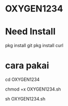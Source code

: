 # OXYGEN1234

# Need Install
pkg install git
pkg install curl

# cara pakai 

cd OXYGEN1234

chmod +x OXYGEN1234.sh

sh OXYGEN1234.sh
